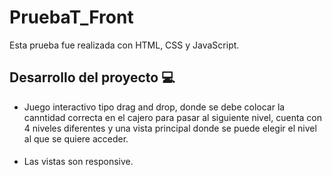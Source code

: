 # PruebaT_Front
 

Esta prueba fue realizada con HTML, CSS y JavaScript.


## Desarrollo del proyecto 💻

- Juego interactivo tipo drag and drop, donde se debe colocar la canntidad correcta en el cajero para pasar al siguiente nivel, cuenta con 4 niveles diferentes y una     vista principal donde se puede elegir el nivel al que se quiere acceder. 

#### 
- Las vistas son responsive.
